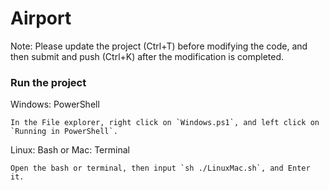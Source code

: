 # Airport

Note: Please update the project (Ctrl+T) before modifying the code, and then submit and push (Ctrl+K) after the modification is completed.

### Run the project

Windows: PowerShell

```
In the File explorer, right click on `Windows.ps1`, and left click on `Running in PowerShell`.
```

Linux: Bash or Mac: Terminal

```
Open the bash or terminal, then input `sh ./LinuxMac.sh`, and Enter it.
```
